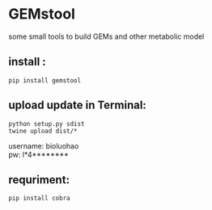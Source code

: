 # GEMstool

some small tools to build GEMs and other metabolic model

## install :
    pip install gemstool

## upload update in Terminal:
    python setup.py sdist
    twine upload dist/*

username: bioluohao  
pw: l*4********

## requriment:
    pip install cobra
